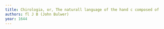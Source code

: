 ```yaml
---
title: Chirologia, or, The naturall language of the hand c composed of the speaking motions, and discoursing gestures thereof: Whereunto is added, Chironomia, or, The art of manual rhetoricke, consisting of the naturall expressions, digested by art in the hand ... : With types, or chyrograms, a long-wish'd for illustration of this argument
authors: fl J B (John Bulwer)
year: 1644
---
```


